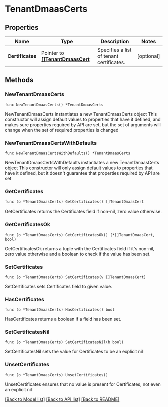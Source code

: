 # TenantDmaasCerts

## Properties

Name | Type | Description | Notes
------------ | ------------- | ------------- | -------------
**Certificates** | Pointer to [**[]TenantDmaasCert**](TenantDmaasCert.md) | Specifies a list of tenant certificates. | [optional] 

## Methods

### NewTenantDmaasCerts

`func NewTenantDmaasCerts() *TenantDmaasCerts`

NewTenantDmaasCerts instantiates a new TenantDmaasCerts object
This constructor will assign default values to properties that have it defined,
and makes sure properties required by API are set, but the set of arguments
will change when the set of required properties is changed

### NewTenantDmaasCertsWithDefaults

`func NewTenantDmaasCertsWithDefaults() *TenantDmaasCerts`

NewTenantDmaasCertsWithDefaults instantiates a new TenantDmaasCerts object
This constructor will only assign default values to properties that have it defined,
but it doesn't guarantee that properties required by API are set

### GetCertificates

`func (o *TenantDmaasCerts) GetCertificates() []TenantDmaasCert`

GetCertificates returns the Certificates field if non-nil, zero value otherwise.

### GetCertificatesOk

`func (o *TenantDmaasCerts) GetCertificatesOk() (*[]TenantDmaasCert, bool)`

GetCertificatesOk returns a tuple with the Certificates field if it's non-nil, zero value otherwise
and a boolean to check if the value has been set.

### SetCertificates

`func (o *TenantDmaasCerts) SetCertificates(v []TenantDmaasCert)`

SetCertificates sets Certificates field to given value.

### HasCertificates

`func (o *TenantDmaasCerts) HasCertificates() bool`

HasCertificates returns a boolean if a field has been set.

### SetCertificatesNil

`func (o *TenantDmaasCerts) SetCertificatesNil(b bool)`

 SetCertificatesNil sets the value for Certificates to be an explicit nil

### UnsetCertificates
`func (o *TenantDmaasCerts) UnsetCertificates()`

UnsetCertificates ensures that no value is present for Certificates, not even an explicit nil

[[Back to Model list]](../README.md#documentation-for-models) [[Back to API list]](../README.md#documentation-for-api-endpoints) [[Back to README]](../README.md)


